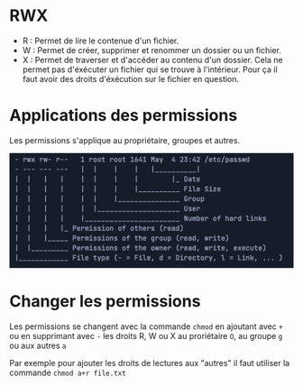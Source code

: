 # RWX

* R : Permet de lire le contenue d'un fichier.
* W : Permet de créer, supprimer et renommer un dossier ou un fichier.
* X : Permet de traverser et d'accéder au contenu d'un dossier. Cela ne permet pas d'éxécuter un fichier qui se trouve à l'intérieur. Pour ça il faut avoir des droits d'éxécution sur le fichier en question.

# Applications des permissions

Les permissions s'applique au propriétaire, groupes et autres.

![alt text](<Images/Permissions.png>)

# Changer les permissions

Les permissions se changent avec la commande `chmod` en ajoutant avec `+` ou en supprimant avec `-` les droits R, W ou X au proriétaire `O`, au groupe `g` ou aux autres `a`

Par exemple pour ajouter les droits de lectures aux "autres" il faut utiliser la commande `chmod a+r file.txt`